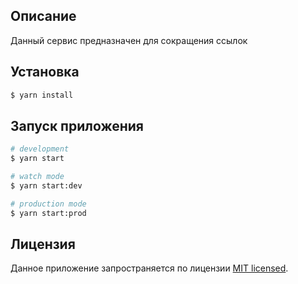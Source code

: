 ## Описание

Данный сервис предназначен для сокращения ссылок

## Установка

```bash
$ yarn install
```

## Запуск приложения

```bash
# development
$ yarn start

# watch mode
$ yarn start:dev

# production mode
$ yarn start:prod
```

## Лицензия

Данное приложение запространяется по лицензии [MIT licensed](LICENSE).
